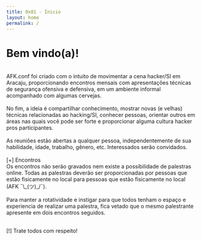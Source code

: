 ```yaml
---
title: 0x01 - Ínicio
layout: home
permalink: /
---
```


# Bem vindo(a)!
<br>
AFK.conf foi criado com o intuito de movimentar a cena hacker/SI em Aracaju, proporcionando encontros mensais com apresentações técnicas de segurança ofensiva e defensiva, em um ambiente informal acompanhado com algumas cervejas.
<br>
<br>
No fim, a ideia é compartilhar conhecimento, mostrar novas (e velhas) técnicas relacionadas ao hacking/SI, conhecer pessoas, orientar outros em áreas nas quais você pode ser forte e proporcionar alguma cultura hacker pros participantes.
<br>
<br>
As reuniões estão abertas a qualquer pessoa, independentemente de sua habilidade, idade, trabalho, gênero, etc.
Interessados serão convidados.
<br>
<br>
[+] Encontros
<br>
Os encontros não serão gravados nem existe a possibilidade de palestras online. Todas as palestras deverão ser proporcionadas por pessoas que estão fisicamente no local para pessoas que estão fisicamente no local (AFK ¯\_(ツ)_/¯).
<br>
<br>
Para manter a rotatividade e instigar para que todos tenham o espaço e experiencia de realizar uma palestra, fica vetado que o mesmo palestrante apresente em dois encontros seguidos.
<br>
<br>

[!] Trate todos com respeito!

<br>
